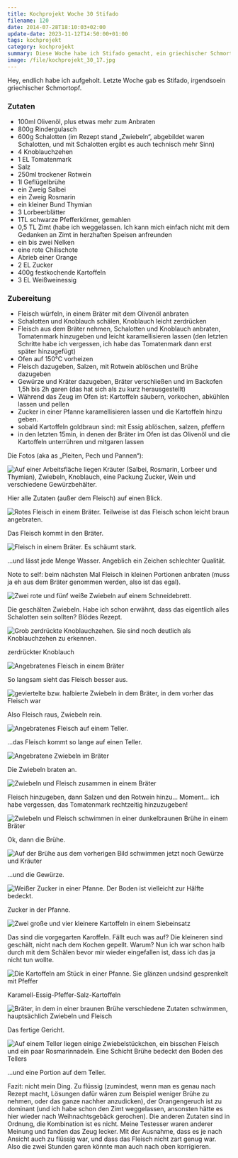 ```yaml
---
title: Kochprojekt Woche 30 Stifado
filename: 120
date: 2014-07-28T18:10:03+02:00
update-date: 2023-11-12T14:50:00+01:00
tags: kochprojekt
category: kochprojekt
summary: Diese Woche habe ich Stifado gemacht, ein griechischer Schmortopf mit Rindfleisch.
image: /file/kochprojekt_30_17.jpg
---
```


Hey, endlich habe ich aufgeholt. Letzte Woche gab es Stifado, irgendsoein griechischer Schmortopf.

### Zutaten

- 100ml Olivenöl, plus etwas mehr zum Anbraten
- 800g Rindergulasch
- 600g Schalotten (im Rezept stand „Zwiebeln“, abgebildet waren Schalotten, und mit Schalotten ergibt es auch technisch mehr Sinn)
- 4 Knoblauchzehen
- 1 EL Tomatenmark
- Salz
- 250ml trockener Rotwein
- 1l Geflügelbrühe
- ein Zweig Salbei
- ein Zweig Rosmarin
- ein kleiner Bund Thymian
- 3 Lorbeerblätter
- 1TL schwarze Pfefferkörner, gemahlen
- 0,5 TL Zimt (habe ich weggelassen. Ich kann mich einfach nicht mit dem Gedanken an Zimt in herzhaften Speisen anfreunden
- ein bis zwei Nelken
- eine rote Chilischote
- Abrieb einer Orange
- 2 EL Zucker
- 400g festkochende Kartoffeln
- 3 EL Weißweinessig

### Zubereitung

- Fleisch würfeln, in einem Bräter mit dem Olivenöl anbraten
- Schalotten und Knoblauch schälen, Knoblauch leicht zerdrücken
- Fleisch aus dem Bräter nehmen, Schalotten und Knoblauch anbraten, Tomatenmark hinzugeben und leicht karamellisieren lassen (den letzten Schritte habe ich vergessen, ich habe das Tomatenmark dann erst später hinzugefügt)
- Ofen auf 150°C vorheizen
- Fleisch dazugeben, Salzen, mit Rotwein ablöschen und Brühe dazugeben
- Gewürze und Kräter dazugeben, Bräter verschließen und im Backofen 1,5h bis 2h garen (das hat sich als zu kurz herausgestellt)
- Während das Zeug im Ofen ist: Kartoffeln säubern, vorkochen, abkühlen lassen und pellen
- Zucker in einer Pfanne karamellisieren lassen und die Kartoffeln hinzu geben.
- sobald Kartoffeln goldbraun sind: mit Essig ablöschen, salzen, pfeffern
- in den letzten 15min, in denen der Bräter im Ofen ist das Olivenöl und die Kartoffeln unterrühren und mitgaren lassen

Die Fotos (aka as „Pleiten, Pech und Pannen“):

![Auf einer Arbeitsfläche liegen Kräuter (Salbei, Rosmarin, Lorbeer und Thymian), Zwiebeln, Knoblauch, eine Packung Zucker, Wein und verschiedene Gewürzbehälter.](/file/kochprojekt_30_01.jpg)

Hier alle Zutaten (außer dem Fleisch) auf einen Blick.

![Rotes Fleisch in einem Bräter. Teilweise ist das Fleisch schon leicht braun angebraten.](/file/kochprojekt_30_02.jpg)

Das Fleisch kommt in den Bräter.

![Fleisch in einem Bräter. Es schäumt stark.](/file/kochprojekt_30_03.jpg)

…und lässt jede Menge Wasser. Angeblich ein Zeichen schlechter Qualität.

Note to self: beim nächsten Mal Fleisch in kleinen Portionen anbraten (muss ja eh aus dem Bräter genommen werden, also ist das egal).

![Zwei rote und fünf weiße Zwiebeln auf einem Schneidebrett.](/file/kochprojekt_30_04.jpg)

Die geschälten Zwiebeln. Habe ich schon erwähnt, dass das eigentlich alles Schalotten sein sollten? Blödes Rezept.

![Grob zerdrückte Knoblauchzehen. Sie sind noch deutlich als Knoblauchzehen zu erkennen.](/file/kochprojekt_30_05.jpg)

zerdrückter Knoblauch

![Angebratenes Fleisch in einem Bräter](/file/kochprojekt_30_06.jpg)

So langsam sieht das Fleisch besser aus.

![geviertelte bzw. halbierte Zwiebeln in dem Bräter, in dem vorher das Fleisch war](/file/kochprojekt_30_07.jpg)

Also Fleisch raus, Zwiebeln rein.

![Angebratenes Fleisch auf einem Teller.](/file/kochprojekt_30_08.jpg)

…das Fleisch kommt so lange auf einen Teller.

![Angebratene Zwiebeln im Bräter](/file/kochprojekt_30_09.jpg)

Die Zwiebeln braten an.

![Zwiebeln und Fleisch zusammen in einem Bräter](/file/kochprojekt_30_10.jpg)

Fleisch hinzugeben, dann Salzen und den Rotwein hinzu… Moment… ich habe vergessen, das Tomatenmark rechtzeitig hinzuzugeben!

![Zwiebeln und Fleisch schwimmen in einer dunkelbraunen Brühe in einem Bräter](/file/kochprojekt_30_11.jpg)

Ok, dann die Brühe.

![Auf der Brühe aus dem vorherigen Bild schwimmen jetzt noch Gewürze und Kräuter](/file/kochprojekt_30_12.jpg)

…und die Gewürze.

![Weißer Zucker in einer Pfanne. Der Boden ist vielleicht zur Hälfte bedeckt.](/file/kochprojekt_30_13.jpg)

Zucker in der Pfanne.

![Zwei große und vier kleinere Kartoffeln in einem Siebeinsatz](/file/kochprojekt_30_14.jpg)

Das sind die vorgegarten Karoffeln. Fällt euch was auf? Die kleineren sind geschält, nicht nach dem Kochen gepellt. Warum? Nun ich war schon halb durch mit dem Schälen bevor mir wieder eingefallen ist, dass ich das ja nicht tun wollte.

![Die Kartoffeln am Stück in einer Pfanne. Sie glänzen undsind gesprenkelt mit Pfeffer](/file/kochprojekt_30_15.jpg)

Karamell-Essig-Pfeffer-Salz-Kartoffeln

![Bräter, in dem in einer braunen Brühe verschiedene Zutaten schwimmen, hauptsächlich Zwiebeln und Fleisch](/file/kochprojekt_30_16.jpg)

Das fertige Gericht.

![Auf einem Teller liegen einige Zwiebelstückchen, ein bisschen Fleisch und ein paar Rosmarinnadeln. Eine Schicht Brühe bedeckt den Boden des Tellers](/file/kochprojekt_30_17.jpg)

 …und eine Portion auf dem Teller.

Fazit: nicht mein Ding. Zu flüssig (zumindest, wenn man es genau nach Rezept macht, Lösungen dafür wären zum Beispiel weniger Brühe zu nehmen, oder das ganze nachher anzudicken), der Orangengeruch ist zu dominant (und ich habe schon den Zimt weggelassen, ansonsten hätte es hier wieder nach Weihnachtsgebäck gerochen). Die anderen Zutaten sind in Ordnung, die Kombination ist es nicht. Meine Testesser waren anderer Meinung und fanden das Zeug lecker. Mit der Ausnahme, dass es je nach Ansicht auch zu flüssig war, und dass das Fleisch nicht zart genug war. Also die zwei Stunden garen könnte man auch nach oben korrigieren.

